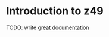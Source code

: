 # Introduction to z49

TODO: write [great documentation](http://jacobian.org/writing/what-to-write/)
